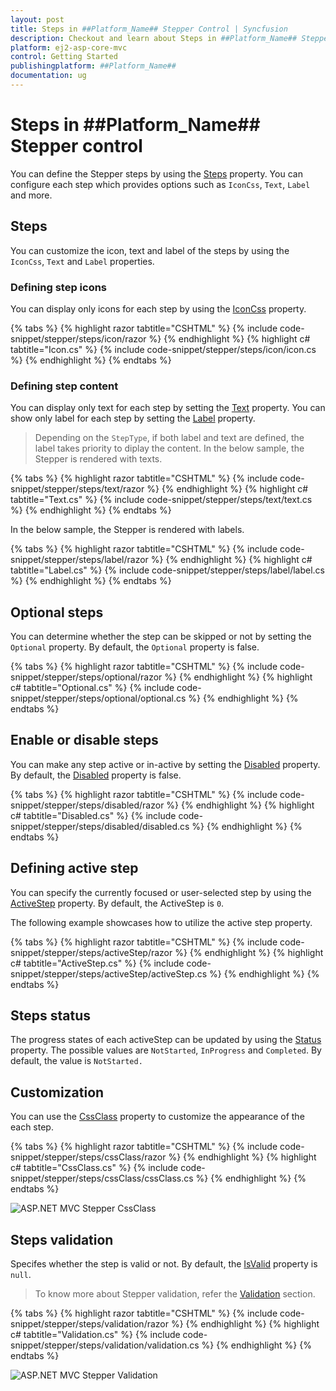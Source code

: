 ```yaml
---
layout: post
title: Steps in ##Platform_Name## Stepper Control | Syncfusion
description: Checkout and learn about Steps in ##Platform_Name## Stepper control of Syncfusion Essential JS 2 and more details.
platform: ej2-asp-core-mvc
control: Getting Started
publishingplatform: ##Platform_Name##
documentation: ug
---
```


# Steps in ##Platform_Name## Stepper control

You can define the Stepper steps by using the [Steps](https://help.syncfusion.com/cr/aspnetmvc-js2/Syncfusion.EJ2.Navigations.Stepper.html#Syncfusion_EJ2_Navigations_Stepper_Steps) property. You can configure each step which provides options such as `IconCss`, `Text`, `Label` and more.

## Steps

You can customize the icon, text and label of the steps by using the `IconCss`, `Text` and `Label` properties.

### Defining step icons

You can display only icons for each step by using the [IconCss](https://help.syncfusion.com/cr/aspnetmvc-js2/Syncfusion.EJ2.Navigations.Step.html#Syncfusion_EJ2_Navigations_Step_IconCss) property.

{% tabs %}
{% highlight razor tabtitle="CSHTML" %}
{% include code-snippet/stepper/steps/icon/razor %}
{% endhighlight %}
{% highlight c# tabtitle="Icon.cs" %}
{% include code-snippet/stepper/steps/icon/icon.cs %}
{% endhighlight %}
{% endtabs %}

### Defining step content

You can display only text for each step by setting the [Text](https://help.syncfusion.com/cr/aspnetmvc-js2/Syncfusion.EJ2.Navigations.Step.html#Syncfusion_EJ2_Navigations_Step_Text) property. You can show only label for each step by setting the [Label](https://help.syncfusion.com/cr/aspnetmvc-js2/Syncfusion.EJ2.Navigations.Step.html#Syncfusion_EJ2_Navigations_Step_Label) property.

> Depending on the `StepType`, if both label and text are defined, the label takes priority to diplay the content.
In the below sample, the Stepper is rendered with texts.

{% tabs %}
{% highlight razor tabtitle="CSHTML" %}
{% include code-snippet/stepper/steps/text/razor %}
{% endhighlight %}
{% highlight c# tabtitle="Text.cs" %}
{% include code-snippet/stepper/steps/text/text.cs %}
{% endhighlight %}
{% endtabs %}

In the below sample, the Stepper is rendered with labels.

{% tabs %}
{% highlight razor tabtitle="CSHTML" %}
{% include code-snippet/stepper/steps/label/razor %}
{% endhighlight %}
{% highlight c# tabtitle="Label.cs" %}
{% include code-snippet/stepper/steps/label/label.cs %}
{% endhighlight %}
{% endtabs %}

## Optional steps

You can determine whether the step can be skipped or not by setting the `Optional` property. By default, the `Optional` property is false.

{% tabs %}
{% highlight razor tabtitle="CSHTML" %}
{% include code-snippet/stepper/steps/optional/razor %}
{% endhighlight %}
{% highlight c# tabtitle="Optional.cs" %}
{% include code-snippet/stepper/steps/optional/optional.cs %}
{% endhighlight %}
{% endtabs %}

## Enable or disable steps

You can make any step active or in-active by setting the [Disabled](https://help.syncfusion.com/cr/aspnetmvc-js2/Syncfusion.EJ2.Navigations.Step.html#Syncfusion_EJ2_Navigations_Step_Disabled) property. By default, the [Disabled](https://help.syncfusion.com/cr/aspnetmvc-js2/Syncfusion.EJ2.Navigations.Step.html#Syncfusion_EJ2_Navigations_Step_Disabled) property is false.

{% tabs %}
{% highlight razor tabtitle="CSHTML" %}
{% include code-snippet/stepper/steps/disabled/razor %}
{% endhighlight %}
{% highlight c# tabtitle="Disabled.cs" %}
{% include code-snippet/stepper/steps/disabled/disabled.cs %}
{% endhighlight %}
{% endtabs %}

## Defining active step

You can specify the currently focused or user-selected step by using the [ActiveStep](https://help.syncfusion.com/cr/aspnetcore-js2/Syncfusion.EJ2.Navigations.Stepper.html#Syncfusion_EJ2_Navigations_Stepper_ActiveStep) property. By default, the ActiveStep is `0`.

The following example showcases how to utilize the active step property.

{% tabs %}
{% highlight razor tabtitle="CSHTML" %}
{% include code-snippet/stepper/steps/activeStep/razor %}
{% endhighlight %}
{% highlight c# tabtitle="ActiveStep.cs" %}
{% include code-snippet/stepper/steps/activeStep/activeStep.cs %}
{% endhighlight %}
{% endtabs %}

## Steps status

The progress states of each activeStep can be updated by using the [Status](https://help.syncfusion.com/cr/aspnetmvc-js2/Syncfusion.EJ2.Navigations.Step.html#Syncfusion_EJ2_Navigations_Step_Status) property. The possible values are `NotStarted`, `InProgress` and `Completed`. By default, the value is `NotStarted.`

## Customization

You can use the [CssClass](https://help.syncfusion.com/cr/aspnetmvc-js2/Syncfusion.EJ2.Navigations.Step.html#Syncfusion_EJ2_Navigations_Step_CssClass) property to customize the appearance of the each step.

{% tabs %}
{% highlight razor tabtitle="CSHTML" %}
{% include code-snippet/stepper/steps/cssClass/razor %}
{% endhighlight %}
{% highlight c# tabtitle="CssClass.cs" %}
{% include code-snippet/stepper/steps/cssClass/cssClass.cs %}
{% endhighlight %}
{% endtabs %}

![ASP.NET MVC Stepper CssClass](images/stepper-cssclass.jpg)

## Steps validation

Specifes whether the step is valid or not. By default, the [IsValid](https://help.syncfusion.com/cr/aspnetmvc-js2/Syncfusion.EJ2.Navigations.Step.html#Syncfusion_EJ2_Navigations_Step_IsValid) property is `null`.

> To know more about Stepper validation, refer the [Validation](./stepper-validation.md) section.

{% tabs %}
{% highlight razor tabtitle="CSHTML" %}
{% include code-snippet/stepper/steps/validation/razor %}
{% endhighlight %}
{% highlight c# tabtitle="Validation.cs" %}
{% include code-snippet/stepper/steps/validation/validation.cs %}
{% endhighlight %}
{% endtabs %}

![ASP.NET MVC Stepper Validation](images/stepper-validation.jpg)
